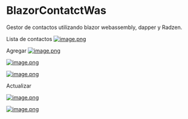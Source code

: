 # BlazorContatctWas
Gestor de contactos utilizando blazor webassembly, dapper y Radzen.

Lista de contactos
[![image.png](https://i.postimg.cc/NfbY6tgT/image.png)](https://postimg.cc/tY1LbLnC)

Agregar
[![image.png](https://i.postimg.cc/GpLyMdYC/image.png)](https://postimg.cc/WdyzzRXW)

[![image.png](https://i.postimg.cc/fRhq52KN/image.png)](https://postimg.cc/PP2M5M93)

[![image.png](https://i.postimg.cc/Nj4DDgF6/image.png)](https://postimg.cc/K11tvhnj)

Actualizar

[![image.png](https://i.postimg.cc/xCy1JFt1/image.png)](https://postimg.cc/phrH3Cww)

[![image.png](https://i.postimg.cc/fLZwNfDn/image.png)](https://postimg.cc/06WgGmzc)

